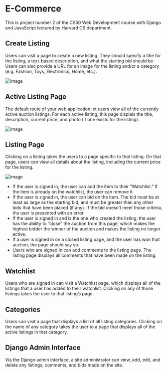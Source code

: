 # E-Commerce
This is project number 2 of the CS50 Web Development course with Django and JavaScript lectured by Harvard CS department.

## Create Listing
Users can visit a page to create a new listing. They should specify a title for the listing, a text-based description, and what the starting bid should be. Users can also provide a URL for an image for the listing and/or a category (e.g. Fashion, Toys, Electronics, Home, etc.).

![image](https://github.com/Fernando-Urbano/cs50w-p2-commerce/assets/99626376/f17c6763-2359-4673-8801-56d6e89b1c90)

## Active Listing Page
The default route of your web application let users view all of the currently active auction listings. For each active listing, this page displais the title, description, current price, and photo (if one exists for the listing).

![image](https://github.com/Fernando-Urbano/cs50w-p2-commerce/assets/99626376/9ae43152-ae04-4b3b-82de-36b70ee0f4f9)

## Listing Page
Clicking on a listing takes the users to a page specific to that listing. On that page, users can view all details about the listing, including the current price for the listing.

![image](https://github.com/Fernando-Urbano/cs50w-p2-commerce/assets/99626376/9e1c2f6b-d4de-49b0-a9ac-f5948fb44ade)

- If the user is signed in, the user can add the item to their “Watchlist.” If the item is already on the watchlist, the user can remove it.
- If the user is signed in, the user can bid on the item. The bid must be at least as large as the starting bid, and must be greater than any other bids that have been placed (if any). If the bid doesn’t meet those criteria, the user is presented with an error.
- If the user is signed in and is the one who created the listing, the user has the ability to “close” the auction from this page, which makes the highest bidder the winner of the auction and makes the listing no longer active.
- If a user is signed in on a closed listing page, and the user has won that auction, the page should say so.
- Users who are signed in can add comments to the listing page. The listing page displays all comments that have been made on the listing.

## Watchlist
Users who are signed in can visit a Watchlist page, which displays all of the listings that a user has added to their watchlist. Clicking on any of those listings takes the user to that listing’s page.

## Categories
Users can visit a page that displays a list of all listing categories. Clicking on the name of any category takes the user to a page that displays all of the active listings in that category.

## Django Admin Interface
Via the Django admin interface, a site administrator can view, add, edit, and delete any listings, comments, and bids made on the site.

